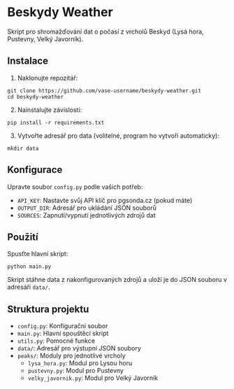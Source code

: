# Beskydy Weather

Skript pro shromažďování dat o počasí z vrcholů Beskyd (Lysá hora, Pustevny, Velký Javorník).

## Instalace

1. Naklonujte repozitář:
```
git clone https://github.com/vase-username/beskydy-weather.git
cd beskydy-weather
```

2. Nainstalujte závislosti:
```
pip install -r requirements.txt
```

3. Vytvořte adresář pro data (volitelné, program ho vytvoří automaticky):
```
mkdir data
```

## Konfigurace

Upravte soubor `config.py` podle vašich potřeb:

- `API_KEY`: Nastavte svůj API klíč pro pgsonda.cz (pokud máte)
- `OUTPUT_DIR`: Adresář pro ukládání JSON souborů
- `SOURCES`: Zapnutí/vypnutí jednotlivých zdrojů dat

## Použití

Spusťte hlavní skript:
```
python main.py
```

Skript stáhne data z nakonfigurovaných zdrojů a uloží je do JSON souboru v adresáři `data/`.

## Struktura projektu

- `config.py`: Konfigurační soubor
- `main.py`: Hlavní spouštěcí skript
- `utils.py`: Pomocné funkce
- `data/`: Adresář pro výstupní JSON soubory
- `peaks/`: Moduly pro jednotlivé vrcholy
  - `lysa_hora.py`: Modul pro Lysou horu
  - `pustevny.py`: Modul pro Pustevny
  - `velky_javornik.py`: Modul pro Velký Javorník
